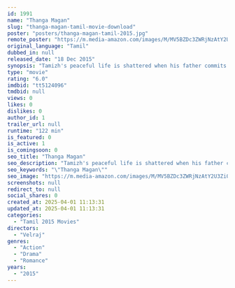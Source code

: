 ```yaml
---
id: 1991
name: "Thanga Magan"
slug: "thanga-magan-tamil-movie-download"
poster: "posters/thanga-magan-tamil-2015.jpg"
remote_poster: "https://m.media-amazon.com/images/M/MV5BZDc3ZWRjNzAtY2U3Zi00MzBhLWE3M2EtNmFkYzU3MjE4MDIzXkEyXkFqcGc@._V1_SX300.jpg"
original_language: "Tamil"
dubbed_in: null
released_date: "18 Dec 2015"
synopsis: "Tamizh's peaceful life is shattered when his father commits suicide. So, he tries to uncover the reason that prompted his father to kill himself."
type: "movie"
rating: "6.0"
imdbid: "tt5124096"
tmdbid: null
views: 0
likes: 0
dislikes: 0
author_id: 1
trailer_url: null
runtime: "122 min"
is_featured: 0
is_active: 1
is_comingsoon: 0
seo_title: "Thanga Magan"
seo_description: "Tamizh's peaceful life is shattered when his father commits suicide. So, he tries to uncover the reason that prompted his father to kill himself."
seo_keywords: "\"Thanga Magan\""
seo_image: "https://m.media-amazon.com/images/M/MV5BZDc3ZWRjNzAtY2U3Zi00MzBhLWE3M2EtNmFkYzU3MjE4MDIzXkEyXkFqcGc@._V1_SX300.jpg"
screenshots: null
redirect_to: null
social_shares: 0
created_at: 2025-04-01 11:13:31
updated_at: 2025-04-01 11:13:31
categories:
  - "Tamil 2015 Movies"
directors:
  - "Velraj"
genres:
  - "Action"
  - "Drama"
  - "Romance"
years:
  - "2015"
---
```

